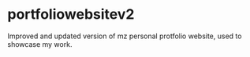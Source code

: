 # portfoliowebsitev2
Improved and updated version of mz personal protfolio website, used to showcase my work.

